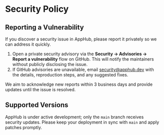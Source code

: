 # Security Policy

## Reporting a Vulnerability
If you discover a security issue in AppHub, please report it privately so we can address it quickly.

1. Open a private security advisory via the **Security → Advisories → Report a vulnerability** flow on GitHub. This will notify the maintainers without publicly disclosing the issue.
2. If GitHub advisories are unavailable, email [security@apphub.dev](mailto:security@apphub.dev) with the details, reproduction steps, and any suggested fixes.

We aim to acknowledge new reports within 3 business days and provide updates until the issue is resolved.

## Supported Versions
AppHub is under active development; only the `main` branch receives security updates. Please keep your deployment in sync with `main` and apply patches promptly.
